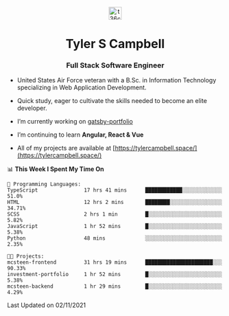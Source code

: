 <p align="center">
<a href="https://www.linkedin.com/in/t36campbell" target="blank"><img align="center" src="https://ik.imagekit.io/t36campbell/Portfolio/linkedin.png.original_m8bbGgPh6.png" alt="t36campbell" height="30" width="30" /></a>
</p>
<h1 align="center">Tyler S Campbell</h1>
<h3 align="center">Full Stack Software Engineer</h3>

* United States Air Force veteran with a B.Sc. in Information Technology specializing in Web Application Development. 

* Quick study, eager to cultivate the skills needed to become an elite developer.

* I’m currently working on [gatsby-portfolio](https://github.com/t36campbell/gatsby-portfolio)

* I’m continuing to learn **Angular, React & Vue**

* All of my projects are available at [https://tylercampbell.space/](https://tylercampbell.space/)

<!--START_SECTION:waka-->
📊 **This Week I Spent My Time On** 

```text
💬 Programming Languages: 
TypeScript               17 hrs 41 mins      ████████████░░░░░░░░░░░░░   51.0% 
HTML                     12 hrs 2 mins       ████████░░░░░░░░░░░░░░░░░   34.71% 
SCSS                     2 hrs 1 min         █░░░░░░░░░░░░░░░░░░░░░░░░   5.82% 
JavaScript               1 hr 52 mins        █░░░░░░░░░░░░░░░░░░░░░░░░   5.38% 
Python                   48 mins             ░░░░░░░░░░░░░░░░░░░░░░░░░   2.35%

🐱‍💻 Projects: 
mcsteen-frontend         31 hrs 19 mins      ██████████████████████░░░   90.33% 
investment-portfolio     1 hr 52 mins        █░░░░░░░░░░░░░░░░░░░░░░░░   5.38% 
mcsteen-backend          1 hr 29 mins        █░░░░░░░░░░░░░░░░░░░░░░░░   4.29%

```


 Last Updated on 02/11/2021
<!--END_SECTION:waka-->
